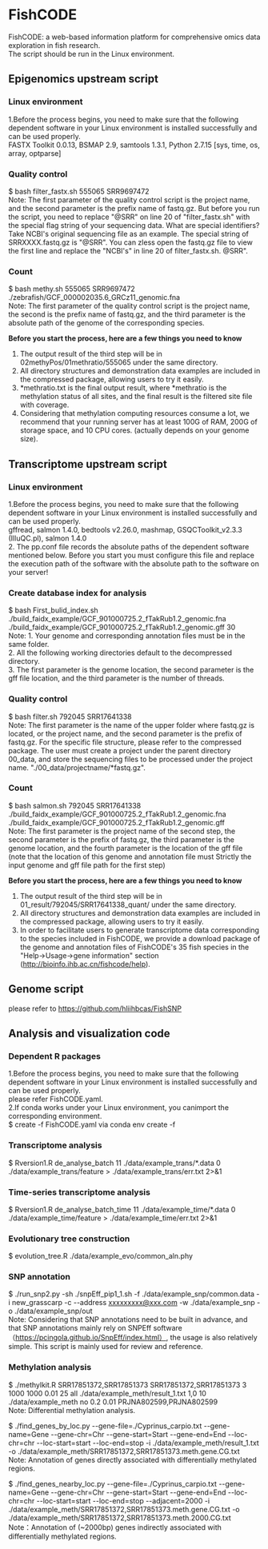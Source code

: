 # FishCODE
FishCODE: a web-based information platform for comprehensive omics data exploration in fish research.  
The script should be run in the Linux environment.  

## Epigenomics upstream script  
### Linux environment  
1.Before the process begins, you need to make sure that the following dependent software in your Linux environment is installed successfully and can be used properly.    
FASTX Toolkit 0.0.13, BSMAP 2.9, samtools 1.3.1, Python 2.7.15 [sys, time, os, array, optparse]  

### Quality control
$ bash filter_fastx.sh 555065 SRR9697472  
Note: The first parameter of the quality control script is the project name, and the second parameter is the prefix name of fastq.gz. But before you run the script, you need to replace "@SRR" on line 20 of "filter_fastx.sh" with the special flag string of your sequencing data. What are special identifiers? Take NCBI's original sequencing file as an example. The special string of SRRXXXX.fastq.gz is "@SRR". You can zless open the fastq.gz file to view the first line and replace the "NCBI's" in line 20 of filter_fastx.sh. @SRR".  

### Count
$ bash methy.sh 555065 SRR9697472 ./zebrafish/GCF_000002035.6_GRCz11_genomic.fna  
Note: The first parameter of the quality control script is the project name, the second is the prefix name of fastq.gz, and the third parameter is the absolute path of the genome of the corresponding species.  

**Before you start the process, here are a few things you need to know**  
1. The output result of the third step will be in 02methyPos/01methratio/555065 under the same directory.  
2. All directory structures and demonstration data examples are included in the compressed package, allowing users to try it easily.  
3. *methratio.txt is the final output result, where *methratio is the methylation status of all sites, and the final result is the filtered site file with coverage.  
4. Considering that methylation computing resources consume a lot, we recommend that your running server has at least 100G of RAM, 200G of storage space, and 10 CPU cores. (actually depends on your genome size).  

## Transcriptome upstream script
### Linux environment  
1.Before the process begins, you need to make sure that the following dependent software in your Linux environment is installed successfully and can be used properly.    
gffread, salmon 1.4.0, bedtools v2.26.0, mashmap, GSQCToolkit_v2.3.3 (IlluQC.pl), salmon 1.4.0  
2. The pp.conf file records the absolute paths of the dependent software mentioned below. Before you start you must configure this file and replace the execution path of the software with the absolute path to the software on your server!  

### Create database index for analysis
$ bash First_bulid_index.sh ./build_faidx_example/GCF_901000725.2_fTakRub1.2_genomic.fna ./build_faidx_example/GCF_901000725.2_fTakRub1.2_genomic.gff 30  
Note: 1. Your genome and corresponding annotation files must be in the same folder.   
2. All the following working directories default to the decompressed directory.  
3. The first parameter is the genome location, the second parameter is the gff file location, and the third parameter is the number of threads.  

### Quality control
$ bash filter.sh 792045 SRR17641338  
Note: The first parameter is the name of the upper folder where fastq.gz is located, or the project name, and the second parameter is the prefix of fastq.gz. For the specific file structure, please refer to the compressed package. The user must create a project under the parent directory 00_data, and store the sequencing files to be processed under the project name. "./00_data/projectname/*fastq.gz".  

### Count
$ bash salmon.sh 792045 SRR17641338 ./build_faidx_example/GCF_901000725.2_fTakRub1.2_genomic.fna ./build_faidx_example/GCF_901000725.2_fTakRub1.2_genomic.gff  
Note: The first parameter is the project name of the second step, the second parameter is the prefix of fastq.gz, the third parameter is the genome location, and the fourth parameter is the location of the gff file (note that the location of this genome and annotation file must Strictly the input genome and gff file path for the first step)  

**Before you start the process, here are a few things you need to know**  
1. The output result of the third step will be in 01_result/792045/SRR17641338_quant/ under the same directory.  
2. All directory structures and demonstration data examples are included in the compressed package, allowing users to try it easily.  
3. In order to facilitate users to generate transcriptome data corresponding to the species included in FishCODE, we provide a download package of the genome and annotation files of FishCODE's 35 fish species in the "Help->Usage->gene information" section (http://bioinfo.ihb.ac.cn/fishcode/help).  

## Genome script  
please refer to https://github.com/hliihbcas/FishSNP

## Analysis and visualization code
### Dependent R packages
1.Before the process begins, you need to make sure that the following dependent software in your Linux environment is installed successfully and can be used properly.    
please refer FishCODE.yaml.  
2.If conda works under your Linux environment, you canimport the corresponding environment.  
$ create -f FishCODE.yaml via conda env create -f  

### Transcriptome analysis
$ Rversion1.R de_analyse_batch 11 ./data/example_trans/*.data 0 ./data/example_trans/feature > ./data/example_trans/err.txt 2>&1  

### Time-series transcriptome analysis
$ Rversion1.R de_analyse_batch_time 11 ./data/example_time/*.data 0 ./data/example_time/feature > ./data/example_time/err.txt 2>&1  

### Evolutionary tree construction  
$ evolution_tree.R ./data/example_evo/common_aln.phy

### SNP annotation  
$ ./run_snp2.py -sh ./snpEff_pip1_1.sh -f ./data/example_snp/common.data -i new_grasscarp -c   --address xxxxxxxxx@xxx.com -w ./data/example_snp -o ./data/example_snp/out  
Note: Considering that SNP annotations need to be built in advance, and that SNP annotations mainly rely on SNPEff software （https://pcingola.github.io/SnpEff/index.html）, the usage is also relatively simple. This script is mainly used for review and reference.

### Methylation analysis  
$ ./methylkit.R SRR17851372,SRR17851373 SRR17851372,SRR17851373 3 1000 1000 0.01 25 all ./data/example_meth/result_1.txt 1,0 10 ./data/example_meth no 0.2 0.01 PRJNA802599,PRJNA802599  
Note: Differential methylation analysis.  

$ ./find_genes_by_loc.py --gene-file=./Cyprinus_carpio.txt --gene-name=Gene --gene-chr=Chr --gene-start=Start --gene-end=End --loc-chr=chr --loc-start=start --loc-end=stop -i ./data/example_meth/result_1.txt -o ./data/example_meth/SRR17851372,SRR17851373.meth.gene.CG.txt  
Note: Annotation of genes directly associated with differentially methylated regions.  

$ ./find_genes_nearby_loc.py --gene-file=./Cyprinus_carpio.txt --gene-name=Gene --gene-chr=Chr --gene-start=Start --gene-end=End --loc-chr=chr --loc-start=start --loc-end=stop  --adjacent=2000 -i ./data/example_meth/SRR17851372,SRR17851373.meth.gene.CG.txt -o ./data/example_meth/SRR17851372,SRR17851373.meth.2000.CG.txt  
Note：Annotation of (~2000bp) genes indirectly associated with differentially methylated regions.  

